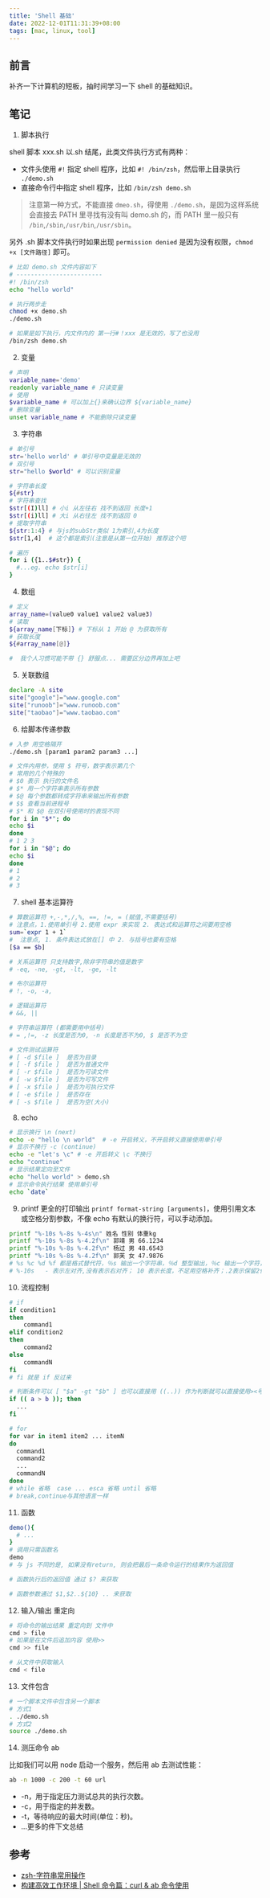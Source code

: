 ```yaml
---
title: 'Shell 基础'
date: 2022-12-01T11:31:39+08:00
tags: [mac, linux, tool]
---
```


## 前言

补齐一下计算机的短板，抽时间学习一下 shell 的基础知识。

## 笔记

1. 脚本执行

shell 脚本 xxx.sh 以.sh 结尾，此类文件执行方式有两种：

- 文件头使用 `#!` 指定 shell 程序，比如 `#! /bin/zsh`，然后带上目录执行 `./demo.sh`
- 直接命令行中指定 shell 程序，比如 `/bin/zsh demo.sh`

> 注意第一种方式，不能直接 `dmeo.sh`，得使用 `./demo.sh`，是因为这样系统会直接去 PATH 里寻找有没有叫 demo.sh 的，而 PATH 里一般只有 `/bin`,`/sbin`,`/usr/bin`,`/usr/sbin`。

另外 .sh 脚本文件执行时如果出现 `permission denied` 是因为没有权限，`chmod +x [文件路径]` 即可。

```sh
# 比如 demo.sh 文件内容如下
# ------------------------
#! /bin/zsh
echo "hello world"

# 执行两步走
chmod +x demo.sh
./demo.sh

# 如果是如下执行，内文件内的 第一行#！xxx 是无效的，写了也没用
/bin/zsh demo.sh
```

2. 变量

```sh
# 声明
variable_name='demo'
readonly variable_name # 只读变量
# 使用
$variable_name # 可以加上{}来确认边界 ${variable_name}
# 删除变量
unset variable_name # 不能删除只读变量
```

3. 字符串

```sh
# 单引号
str='hello world' # 单引号中变量是无效的
# 双引号
str="hello $world" # 可以识别变量

# 字符串长度
${#str}
# 字符串查找
$str[(I)ll] # 小i 从左往右 找不到返回 长度+1
$str[(i)ll] # 大i 从右往左 找不到返回 0
# 提取字符串
${str:1:4} # 与js的subStr类似 1为索引,4为长度
$str[1,4]  # 这个都是索引(注意是从第一位开始) 推荐这个吧

# 遍历
for i ({1..$#str}) {
  #...eg. echo $str[i]
}
```

4. 数组

```sh
# 定义
array_name=(value0 value1 value2 value3)
# 读取
${array_name[下标]} # 下标从 1 开始 @ 为获取所有
# 获取长度
${#array_name[@]}

#  我个人习惯可能不带 {} 舒服点... 需要区分边界再加上吧
```

5. 关联数组

```sh
declare -A site
site["google"]="www.google.com"
site["runoob"]="www.runoob.com"
site["taobao"]="www.taobao.com"
```

6. 给脚本传递参数

```sh
# 入参 用空格隔开
./demo.sh [param1 param2 param3 ...]

# 文件内用参，使用 $ 符号，数字表示第几个
# 常用的几个特殊的
# $0 表示 执行的文件名
# $* 用一个字符串表示所有参数
# $@ 每个参数都转成字符串来输出所有参数
# $$ 查看当前进程号
# $* 和 $@ 在双引号使用时的表现不同
for i in "$*"; do
echo $i
done
# 1 2 3
for i in "$@"; do
echo $i
done
# 1
# 2
# 3
```

7. shell 基本运算符

```sh
# 算数运算符 +,-,*,/,%, ==, !=, = (赋值,不需要括号)
# 注意点，1.使用单引号 2.使用 expr 来实现 2. 表达式和运算符之间要用空格
sum=`expr 1 + 1`
#  注意点, 1. 条件表达式放在[] 中 2. 与括号也要有空格
[$a == $b]

# 关系运算符 只支持数字,除非字符串的值是数字
# -eq, -ne, -gt, -lt, -ge, -lt

# 布尔运算符
# !, -o, -a,

# 逻辑运算符
# &&, ||

# 字符串运算符 (都需要用中括号)
# = ,!=, -z 长度是否为0, -n 长度是否不为0, $ 是否不为空

# 文件测试运算符
# [ -d $file ]  是否为目录
# [ -f $file ]  是否为普通文件
# [ -r $file ]  是否为可读文件
# [ -w $file ]  是否为可写文件
# [ -x $file ]  是否为可执行文件
# [ -e $file ]  是否存在
# [ -s $file ]  是否为空(大小)
```

8. echo

```sh
# 显示换行 \n (next)
echo -e "hello \n world"  # -e 开启转义，不开启转义直接使用单引号
# 显示不换行 -c (continue)
echo -e "let's \c" # -e 开启转义 \c 不换行
echo "continue"
# 显示结果定向至文件
echo "hello world" > demo.sh
# 显示命令执行结果 使用单引号
echo `date`
```

9. printf 更全的打印输出
   `printf format-string [arguments]`，使用引用文本或空格分割参数，不像 echo 有默认的换行符，可以手动添加。

```sh
printf "%-10s %-8s %-4s\n" 姓名 性别 体重kg
printf "%-10s %-8s %-4.2f\n" 郭靖 男 66.1234
printf "%-10s %-8s %-4.2f\n" 杨过 男 48.6543
printf "%-10s %-8s %-4.2f\n" 郭芙 女 47.9876
# %s %c %d %f 都是格式替代符，％s 输出一个字符串，％d 整型输出，％c 输出一个字符，％f 输出实数，以小数形式输出。
# %-10s   - 表示左对齐,没有表示右对齐； 10 表示长度，不足用空格补齐；.2表示保留2位小数
```

10. 流程控制

```sh
# if
if condition1
then
    command1
elif condition2
then
    command2
else
    commandN
fi
# fi 就是 if 反过来

# 判断条件可以 [ "$a" -gt "$b" ] 也可以直接用 ((..)) 作为判断就可以直接使用><号了
if (( a > b )); then
  ...
fi

# for
for var in item1 item2 ... itemN
do
  command1
  command2
  ...
  commandN
done
# while 省略  case ... esca 省略 until 省略
# break,continue与其他语言一样
```

11. 函数

```sh
demo(){
  # ...
}
# 调用只需函数名
demo
# 与 js 不同的是, 如果没有return, 则会把最后一条命令运行的结果作为返回值

# 函数执行后的返回值 通过 $? 来获取

# 函数参数通过 $1,$2..${10} .. 来获取
```

12. 输入/输出 重定向

```sh
# 将命令的输出结果 重定向到 文件中
cmd > file
# 如果是在文件后追加内容 使用>>
cmd >> file

# 从文件中获取输入
cmd < file
```

13. 文件包含

```sh
# 一个脚本文件中包含另一个脚本
# 方式1
. ./demo.sh
# 方式2
source ./demo.sh
```

14. 测压命令 ab

比如我们可以用 node 启动一个服务，然后用 ab 去测试性能：

```sh
ab -n 1000 -c 200 -t 60 url
```

- -n，用于指定压力测试总共的执行次数。
- -c，用于指定的并发数。
- -t，等待响应的最大时间(单位：秒)。
- ...更多的件下文总结

## 参考

- [zsh-字符串常用操作](https://kennethfan.github.io/2017/09/20/zsh-%E5%AD%97%E7%AC%A6%E4%B8%B2%E5%B8%B8%E7%94%A8%E6%93%8D%E4%BD%9C/)
- [构建高效工作环境 | Shell 命令篇：curl & ab 命令使用](https://blog.csdn.net/mickjoust/article/details/101049899)